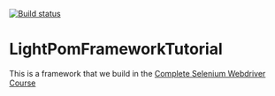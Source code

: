 [![Build status](https://nadvolodkin.visualstudio.com/UltimateQA/_apis/build/status/SeleniumFramework)](https://nadvolodkin.visualstudio.com/UltimateQA/_build/latest?definitionId=3)

# LightPomFrameworkTutorial
This is a framework that we build in the [Complete Selenium Webdriver Course](https://www.udemy.com/course/selenium-with-c/?referralCode=F2FCF77C429F27AF28EC)


